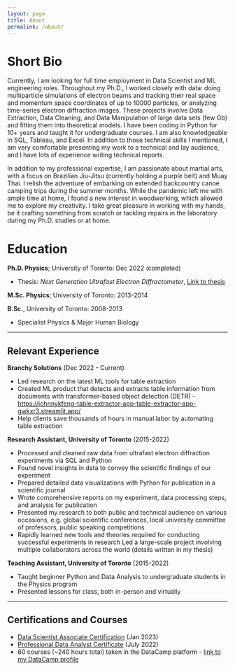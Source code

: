 ```yaml
---
layout: page
title: About
permalink: /about/
---
```



# Short Bio
Currently, I am looking for full time employment in Data Scientist and ML engineering roles. Throughout my Ph.D., I worked closely with data: doing multiparticle simulations of electron beams and tracking their real space and momentum space coordinates of up to 10000 particles, or analyzing time-series electron diffraction images. These projects involve Data Extraction, Data Cleaning, and Data Manipulation of large data sets (few Gb) and fitting them into theoretical models. I have been coding in Python for 10+ years and taught it for undergraduate courses. I am also knowledgeable in SQL, Tableau, and Excel. In addition to those technical skills I mentioned, I am very comfortable presenting my work to a technical and lay audience, and I have lots of experience writing technical reports. 

In addition to my professional expertise, I am passionate about martial arts, with a focus on Brazilian Jiu-Jitsu (currently holding a purple belt) and Muay Thai. I relish the adventure of embarking on extended backcountry canoe camping trips during the summer months. While the pandemic left me with ample time at home, I found a new interest in woodworking, which allowed me to explore my creativity. I take great pleasure in working with my hands, be it crafting something from scratch or tackling repairs in the laboratory during my Ph.D. studies or at home.


# Education
**Ph.D. Physics**; University of Toronto: Dec 2022 (completed)

- Thesis: *Next Generation Ultrafast Electron Diffractometer*,
<a href="https://drive.google.com/file/d/1qxqMdCOQXLxhbYiKkQzL69YKVwKny1PG/view?usp=share_link" target="_blank">Link to thesis</a>

**M.Sc. Physics**; University of Toronto: 2013-2014

**B.Sc.**, University of Toronto: 2008-2013
- Specialist Physics & Major Human Biology

---

## Relevant Experience

**Branchy Solutions** (Dec 2022 - Current)

- Led research on the latest ML tools for table extraction
- Created ML product that detects and extracts table information from documents with transformer-based object detection (DETR) - https://johnnykfeng-table-extractor-app-table-extractor-app-gwkxr3.streamlit.app/
- Help clients save thousands of hours in manual labor by automating table extraction

**Research Assistant, University of Toronto**   (2015-2022)

* Processed and cleaned raw data from ultrafast electron diffraction experiments via SQL and Python
* Found novel insights in data to convey the scientific findings of our experiment
* Prepared detailed data visualizations with Python for publication in a scientific journal
* Wrote comprehensive reports on my experiment, data processing steps, and analysis for publication
* Presented my research to both public and technical audience on various occasions, e.g. global scientific conferences, local university committee of professors, public speaking competitions
* Rapidly learned new tools and theories required for conducting successful experiments in research
Led a large-scale project involving multiple collaborators across the world (details written in my thesis)

**Teaching Assistant, University of Toronto**  (2015-2022)
* Taught beginner Python and Data Analysis to undergraduate students in the Physics program
* Presented lessons for class, both in-person and virtually

---
## Certifications and Courses

- [Data Scientist Associate Certification](https://www.datacamp.com/certificate/DSA0013834559538) (Jan 2023)
- [Professional Data Analyst Certificate](https://www.datacamp.com/certificate/DA0014806481425) (July 2022)
- 60 courses (~240 hours total) taken in the DataCamp platform - [link to my DataCamp profile](https://app.datacamp.com/profile/johnkitfeng)

